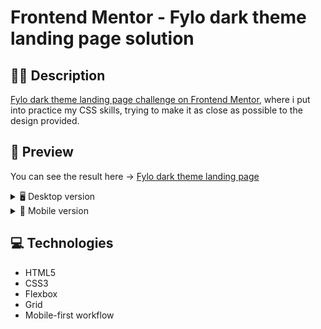 # Frontend Mentor - Fylo dark theme landing page solution

## ✍🏻 Description

[Fylo dark theme landing page challenge on Frontend Mentor](https://www.frontendmentor.io/challenges/fylo-dark-theme-landing-page-5ca5f2d21e82137ec91a50fd), where i put into practice my CSS skills, trying to make it as close as possible to the design provided.

## 🎨 Preview

You can see the result here → [Fylo dark theme landing page](https://fylo-dark-theme-landing-page-yoimeldev.netlify.app/)

<details>
    <summary>🖥️ Desktop version</summary>

![](images/Desktop.png)

</details>

<details>
    <summary>📱 Mobile version</summary>

![ghh](images/Mobile.png)

</details>

## :computer: Technologies

- HTML5
- CSS3
- Flexbox
- Grid
- Mobile-first workflow
